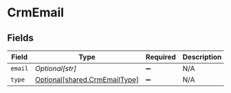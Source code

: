 # CrmEmail


## Fields

| Field                                                                    | Type                                                                     | Required                                                                 | Description                                                              |
| ------------------------------------------------------------------------ | ------------------------------------------------------------------------ | ------------------------------------------------------------------------ | ------------------------------------------------------------------------ |
| `email`                                                                  | *Optional[str]*                                                          | :heavy_minus_sign:                                                       | N/A                                                                      |
| `type`                                                                   | [Optional[shared.CrmEmailType]](undefined/models/shared/crmemailtype.md) | :heavy_minus_sign:                                                       | N/A                                                                      |
